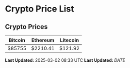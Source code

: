 # Crypto Price List

## Crypto Prices
| Bitcoin | Ethereum | Litecoin |
| ------- | -------- | -------- |
| $85755 | $2210.41 | $121.92 |
**Last Updated:** 2025-03-02 08:33 UTC
**Last Updated:** $DATE$
